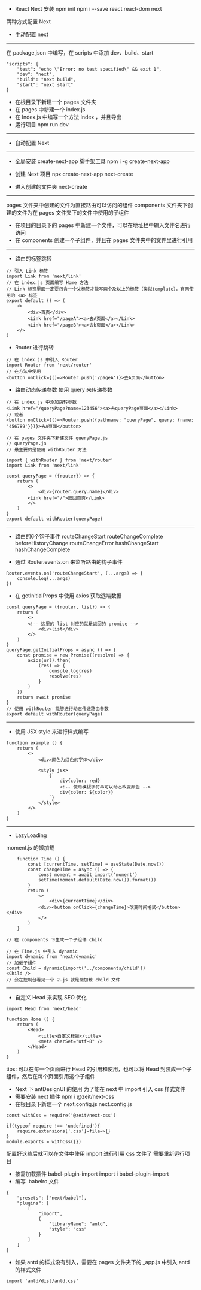 + React Next 安装
npm init
npm i --save react react-dom next

两种方式配置 Next
+ 手动配置 next
***
在 package.json 中编写，在 scripts 中添加 dev、build、start
```
"scripts": {
    "test": "echo \"Error: no test specified\" && exit 1",
    "dev": "next",
    "build": "next build",
    "start": "next start"
}
```
+ 在根目录下新建一个 pages 文件夹
+ 在 pages 中新建一个 index.js
+ 在 Index.js 中编写一个方法 Index ，并且导出
+ 运行项目 npm run dev
***
+ 自动配置 Next
***
+ 全局安装 create-next-app 脚手架工具
npm i -g create-next-app

+ 创建 Next 项目
npx create-next-app next-create 

+ 进入创建的文件夹 next-create

***
pages 文件夹中创建的文件为直接路由可以访问的组件
components 文件夹下创建的文件为在 pages 文件夹下的文件中使用的子组件

+ 在项目的目录下的 pages 中新建一个文件，可以在地址栏中输入文件名进行访问
+ 在 components 创建一个子组件，并且在 pages 文件夹中的文件里进行引用
***
+ 路由的标签跳转
```
// 引入 Link 标签
import Link from 'next/link'
// 在 index.js 页面编写 Home 方法
// Link 标签里面一定要包含一个父标签才能写两个及以上的标签（类似template），官网使用的 <a> 标签
export default () => (
    <>
        <div>首页</div>
        <Link href="/pageA"><a>去A页面</a></Link>
        <Link href="/pageB"><a>去b页面</a></Link>
    </>
)
```
+ Router 进行跳转
```
// 在 index.js 中引入 Router
import Router from 'next/router'
// 在方法中使用
<button onClick={()=>Router.push('/pageA')}>去A页面</button>
```
+ 路由动态传递参数
使用 query 来传递参数
```
// 在 index.js 中添加跳转参数
<Link href="/queryPage?name=123456"><a>去queryPage页面</a></Link>
// 或者
<button onClick={()=>Router.push({pathname: "queryPage", query: {name: '456789'}})}>去A页面</button>

// 在 pages 文件夹下新建文件 queryPage.js
// queryPage.js
// 最主要的是使用 withRouter 方法

import { withRouter } from 'next/router'
import Link from 'next/link'

const queryPage = ({router}) => {
    return (
        <>
            <div>{router.query.name}</div>
        <Link href="/">返回首页</Link>
        </>
    )
}
export default withRouter(queryPage)
```
***
+ 路由的6个钩子事件
routeChangeStart
routeChangeComplete
beforeHistoryChange
routeChangeError
hashChangeStart
hashChangeComplete

+ 通过 Router.events.on 来监听路由的钩子事件
```
Router.events.on('routeChangeStart', (...args) => {
    console.log(...args)
})
```
+ 在 getInitialProps 中使用 axios 获取远端数据
```
const queryPage = ({router, list}) => {
    return (
        <>
        <!-- 这里的 list 对应的就是返回的 promise -->
            <div>list</div>
        </>
    )
}
queryPage.getInitialProps = async () => {
    const promise = new Promise((resolve) => {
        axios(url).then(
            (res) => {
                console.log(res)
                resolve(res)
            }
        )
    })
    return await promise
}
// 使用 withRouter 能够进行动态传递路由参数
export default withRouter(queryPage)
```
***
+ 使用 JSX style 来进行样式编写
```
function example () {
    return (
        <>
            <div>颜色为红色的字体</div>

            <style jsx>
                {`
                    div{color: red}
                    <!-- 使用模板字符串可以动态改变颜色 -->
                    div{color: ${color}}
                `}
            </style>
        </>
    )
}
```
***
+ LazyLoading 
<!-- 远端文件的懒加载 -->
moment.js 的懒加载
```
    function Time () {
        const [currentTime, setTime] = useState(Date.now())
        const changeTime = async () => {
            const moment = await import('moment')
            setTime(moment.default(Date.now()).format())
        }
        return (
            <>
                <div>{currentTime}</div>
            <div><button onClick={changeTime}>改变时间格式</button></div>
            </>
        )
    }
```
<!-- 自定义文件的懒加载 -->
```
// 在 components 下生成一个子组件 child

// 在 Time.js 中引入 dynamic
import dynamic from 'next/dynamic'
// 加载子组件
const Child = dynamic(import('../components/child'))
<Child />
// 会在控制台看见一个 2.js 就是懒加载 child 文件
```
***
+ 自定义 Head 来实现 SEO 优化
```
import Head from 'next/head'

function Home () {
    return (
        <Head>
            <title>自定义标题</title>
            <meta charSet="utf-8" />
        </Head>
    )
}
```
tips: 可以在每一个页面进行 Head 的引用和使用，也可以将 Head 封装成一个子组件，然后在每个页面引用这个子组件

+ Next 下 antDesignUI 的使用
为了能在 next 中 import 引入 css 样式文件
+ 需要安装 next 插件
npm i @zeit/next-css
+ 在根目录下新建一个 next.config.js
next.config.js
```
const withCss = require('@zeit/next-css')

if(typeof require !== 'undefined'){
    require.extensions['.css']=file=>{}
}
module.exports = withCss({})
```
配置好这些后就可以在文件中使用 import 进行引用 css 文件了
需要重新运行项目

+ 按需加载插件 babel-plugin-import
import i babel-plugin-import
+ 编写 .babelrc 文件
```
{
    "presets": ["next/babel"],
    "plugins": [
        [
            "import",
            {
                "libraryName": "antd",
                "style": "css"
            }
        ]
    ]
}
```
+ 如果 antd 的样式没有引入，需要在 pages 文件夹下的 _app.js 中引入 antd 的样式文件
```
import 'antd/dist/antd.css'
```




